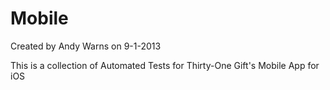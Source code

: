 Mobile
======

Created by Andy Warns on 9-1-2013

This is a collection of Automated Tests for Thirty-One Gift's Mobile App for iOS
